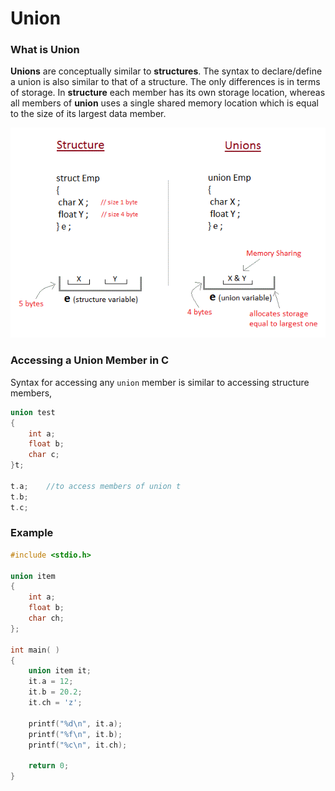 # Union

### What is Union

**Unions** are conceptually similar to **structures**. The syntax to declare/define a union is also similar to that of a structure. The only differences is in terms of storage. In **structure** each member has its own storage location, whereas all members of **union** uses a single shared memory location which is equal to the size of its largest data member.

  


![Difference between Structure &amp; Union](../../.gitbook/assets/image%20%282%29.png)

### Accessing a Union Member in C

Syntax for accessing any `union` member is similar to accessing structure members,

```c
union test
{
    int a;
    float b;
    char c;
}t;

t.a;    //to access members of union t
t.b;     
t.c;
```

### Example

```c
#include <stdio.h>

union item
{
    int a;
    float b;
    char ch;
};

int main( )
{
    union item it;
    it.a = 12;
    it.b = 20.2;
    it.ch = 'z';
    
    printf("%d\n", it.a);
    printf("%f\n", it.b);
    printf("%c\n", it.ch);
    
    return 0;
}
```


